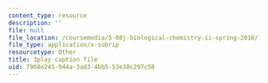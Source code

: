 ```yaml
---
content_type: resource
description: ''
file: null
file_location: /coursemedia/5-08j-biological-chemistry-ii-spring-2016/7968e245944a3ad34bb553e38c297c58_UzMEzYQOFRA.srt
file_type: application/x-subrip
resourcetype: Other
title: 3play caption file
uid: 7968e245-944a-3ad3-4bb5-53e38c297c58
---
```

